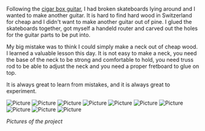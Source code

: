 Following the [cigar box guitar](/post/2016-07-30-cigar-box), I had broken skateboards lying around and I wanted to make another guitar. It is hard to find hard wood in Switzerland for cheap and I didn't want to make another guitar out of pine. I glued the skateboards together, got myself a handeld router and carved out the holes for the guitar parts to be put into.

My big mistake was to think I could simply make a neck out of cheap wood. I learned a valuable lesson this day. It is not easy to make a neck, you need the base of the neck to be strong and comfortable to hold, you need truss rod to be able to adjust the neck and you need a proper fretboard to glue on top.

It is always great to learn from mistakes, and it is always great to experiment.

![Picture](assets/posts/2016-09-12-skate-guitar/2.webp "Picture")
![Picture](assets/posts/2016-09-12-skate-guitar/3.webp "Picture")
![Picture](assets/posts/2016-09-12-skate-guitar/4.webp "Picture")
![Picture](assets/posts/2016-09-12-skate-guitar/5.webp "Picture")
![Picture](assets/posts/2016-09-12-skate-guitar/6.webp "Picture")
![Picture](assets/posts/2016-09-12-skate-guitar/7.webp "Picture")
![Picture](assets/posts/2016-09-12-skate-guitar/8.webp "Picture")
![Picture](assets/posts/2016-09-12-skate-guitar/9.webp "Picture")
![Picture](assets/posts/2016-09-12-skate-guitar/10.webp "Picture")
![Picture](assets/posts/2016-09-12-skate-guitar/11.webp "Picture")

*Pictures of the project*